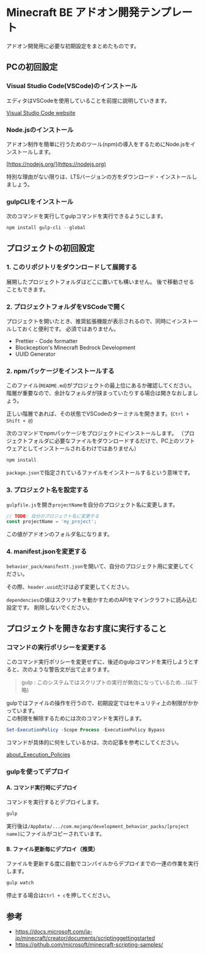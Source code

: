 # Minecraft BE アドオン開発テンプレート

アドオン開発用に必要な初期設定をまとめたものです。


## PCの初回設定


### Visual Studio Code(VSCode)のインストール

エディタはVSCodeを使用していることを前提に説明していきます。

[Visual Studio Code website](https://code.visualstudio.com)


### Node.jsのインストール

アドオン制作を簡単に行うためのツール(npm)の導入をするためにNode.jsをインストールします。

[https://nodejs.org/](https://nodejs.org)

特別な理由がない限りは、LTSバージョンの方をダウンロード・インストールしましょう。


### gulpCLIをインストール

次のコマンドを実行してgulpコマンドを実行できるようにします。

```powershell
npm install gulp-cli --global
```


## プロジェクトの初回設定


### 1. このリポジトリをダウンロードして展開する

展開したプロジェクトフォルダはどこに置いても構いません。
後で移動させることもできます。
 

### 2. プロジェクトフォルダをVSCodeで開く

プロジェクトを開いたとき、推奨拡張機能が表示されるので、同時にインストールしておくと便利です。
必須ではありません。

* Prettier - Code formatter
* Blockception's Minecraft Bedrock Development
* UUID Generator


### 2. npmパッケージをインストールする

このファイル(`README.md`)がプロジェクトの最上位にあるか確認してください。
階層が重要なので、余計なフォルダが挟まっていたりする場合は開きなおしましょう。

正しい階層であれば、その状態でVSCodeのターミナルを開きます。(`Ctrl + Shift + @`)

次のコマンドでnpmパッケージをプロジェクトにインストールします。
（プロジェクトフォルダに必要なファイルをダウンロードするだけで、PC上のソフトウェアとしてインストールされるわけではありません）

```powershell
npm install
```

`package.json`で指定されているファイルをインストールするという意味です。


### 3. プロジェクト名を設定する

`gulpfile.js`を開き`projectName`を自分のプロジェクト名に変更します。

```JavaScript
// TODO: 自分のプロジェクト名に変更する
const projectName = 'my_project';
```

この値がアドオンのフォルダ名になります。


### 4. manifest.jsonを変更する

`behavior_pack/manifestt.json`を開いて、自分のプロジェクト用に変更してください。

その際、`header.uuid`だけは必ず変更してください。

`dependencies`の値はスクリプトを動かすためのAPIをマインクラフトに読み込む設定です。
削除しないでください。



## プロジェクトを開きなおす度に実行すること

### コマンドの実行ポリシーを変更する

このコマンド実行ポリシーを変更せずに、後述のgulpコマンドを実行しようとすると、次のような警告文が出て止まります。

> gulp : このシステムではスクリプトの実行が無効になっているため...(以下略)

gulpではファイルの操作を行うので、初期設定ではセキュリティ上の制限がかかっています。  
この制限を解除するためには次のコマンドを実行します。

```powershell
Set-ExecutionPolicy -Scope Process -ExecutionPolicy Bypass
```

コマンドが具体的に何をしているかは、次の記事を参考にしてください。

[about_Execution_Policies](https://docs.microsoft.com/ja-jp/powershell/module/microsoft.powershell.core/about/about_execution_policies?view=powershell-7.2)


### gulpを使ってデプロイ

#### A. コマンド実行時にデプロイ

コマンドを実行するとデプロイします。

```powershell
gulp
```

実行後は`/AppData/.../com.mojang/development_behavior_packs/[project name]`にファイルがコピーされています。


#### B. ファイル更新毎にデプロイ（推奨）

ファイルを更新する度に自動でコンパイルからデプロイまでの一連の作業を実行します。

```powershell
gulp watch
```

停止する場合は`Ctrl + c`を押してください。


## 参考

* https://docs.microsoft.com/ja-jp/minecraft/creator/documents/scriptinggettingstarted
* https://github.com/microsoft/minecraft-scripting-samples/
